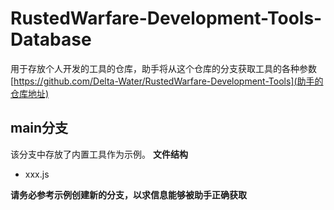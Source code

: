 # RustedWarfare-Development-Tools-Database
用于存放个人开发的工具的仓库，助手将从这个仓库的分支获取工具的各种参数
[https://github.com/Delta-Water/RustedWarfare-Development-Tools](助手的仓库地址)
## main分支
该分支中存放了内置工具作为示例。
**文件结构**

- xxx.js

**请务必参考示例创建新的分支，以求信息能够被助手正确获取**
